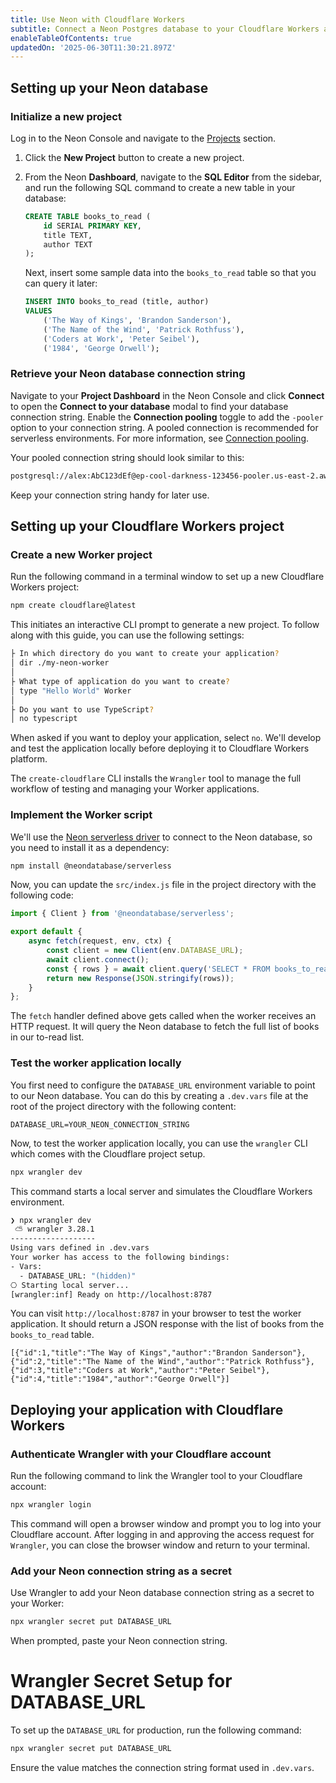 ```yaml
---
title: Use Neon with Cloudflare Workers
subtitle: Connect a Neon Postgres database to your Cloudflare Workers application
enableTableOfContents: true
updatedOn: '2025-06-30T11:30:21.897Z'
---
```


## Setting up your Neon database

### Initialize a new project

Log in to the Neon Console and navigate to the [Projects](https://console.neon.tech/app/projects) section.

1. Click the **New Project** button to create a new project.

2. From the Neon **Dashboard**, navigate to the **SQL Editor** from the sidebar, and run the following SQL command to create a new table in your database:

   ```sql
   CREATE TABLE books_to_read (
       id SERIAL PRIMARY KEY,
       title TEXT,
       author TEXT
   );
   ```

   Next, insert some sample data into the `books_to_read` table so that you can query it later:

   ```sql
   INSERT INTO books_to_read (title, author)
   VALUES
       ('The Way of Kings', 'Brandon Sanderson'),
       ('The Name of the Wind', 'Patrick Rothfuss'),
       ('Coders at Work', 'Peter Seibel'),
       ('1984', 'George Orwell');
   ```

### Retrieve your Neon database connection string

Navigate to your **Project Dashboard** in the Neon Console and click **Connect** to open the **Connect to your database** modal to find your database connection string. Enable the **Connection pooling** toggle to add the `-pooler` option to your connection string. A pooled connection is recommended for serverless environments. For more information, see [Connection pooling](/docs/connect/connection-pooling).

Your pooled connection string should look similar to this:

```bash
postgresql://alex:AbC123dEf@ep-cool-darkness-123456-pooler.us-east-2.aws.neon.tech/dbname?sslmode=require&channel_binding=require
```

Keep your connection string handy for later use.

## Setting up your Cloudflare Workers project

### Create a new Worker project

Run the following command in a terminal window to set up a new Cloudflare Workers project:

```bash
npm create cloudflare@latest
```

This initiates an interactive CLI prompt to generate a new project. To follow along with this guide, you can use the following settings:

```bash
├ In which directory do you want to create your application?
│ dir ./my-neon-worker
│
├ What type of application do you want to create?
│ type "Hello World" Worker
│
├ Do you want to use TypeScript?
│ no typescript
```

When asked if you want to deploy your application, select `no`. We'll develop and test the application locally before deploying it to Cloudflare Workers platform.

The `create-cloudflare` CLI installs the `Wrangler` tool to manage the full workflow of testing and managing your Worker applications.

### Implement the Worker script

We'll use the [Neon serverless driver](/docs/serverless/serverless-driver) to connect to the Neon database, so you need to install it as a dependency:

```bash
npm install @neondatabase/serverless
```

Now, you can update the `src/index.js` file in the project directory with the following code:

```js
import { Client } from '@neondatabase/serverless';

export default {
	async fetch(request, env, ctx) {
		const client = new Client(env.DATABASE_URL);
		await client.connect();
		const { rows } = await client.query('SELECT * FROM books_to_read;');
		return new Response(JSON.stringify(rows));
	}
};
```

The `fetch` handler defined above gets called when the worker receives an HTTP request. It will query the Neon database to fetch the full list of books in our to-read list.

### Test the worker application locally

You first need to configure the `DATABASE_URL` environment variable to point to our Neon database. You can do this by creating a `.dev.vars` file at the root of the project directory with the following content:

```text
DATABASE_URL=YOUR_NEON_CONNECTION_STRING
```

Now, to test the worker application locally, you can use the `wrangler` CLI which comes with the Cloudflare project setup.

```bash
npx wrangler dev
```

This command starts a local server and simulates the Cloudflare Workers environment.

```bash
❯ npx wrangler dev
 ⛅️ wrangler 3.28.1
-------------------
Using vars defined in .dev.vars
Your worker has access to the following bindings:
- Vars:
  - DATABASE_URL: "(hidden)"
⎔ Starting local server...
[wrangler:inf] Ready on http://localhost:8787
```

You can visit `http://localhost:8787` in your browser to test the worker application. It should return a JSON response with the list of books from the `books_to_read` table.

```
[{"id":1,"title":"The Way of Kings","author":"Brandon Sanderson"},{"id":2,"title":"The Name of the Wind","author":"Patrick Rothfuss"},{"id":3,"title":"Coders at Work","author":"Peter Seibel"},{"id":4,"title":"1984","author":"George Orwell"}]
```

## Deploying your application with Cloudflare Workers

### Authenticate Wrangler with your Cloudflare account

Run the following command to link the Wrangler tool to your Cloudflare account:

```bash
npx wrangler login
```

This command will open a browser window and prompt you to log into your Cloudflare account. After logging in and approving the access request for `Wrangler`, you can close the browser window and return to your terminal.

### Add your Neon connection string as a secret

Use Wrangler to add your Neon database connection string as a secret to your Worker:

```bash
npx wrangler secret put DATABASE_URL
```

When prompted, paste your Neon connection string.

# Wrangler Secret Setup for DATABASE_URL

To set up the `DATABASE_URL` for production, run the following command:

```bash
npx wrangler secret put DATABASE_URL
```

Ensure the value matches the connection string format used in `.dev.vars`.
